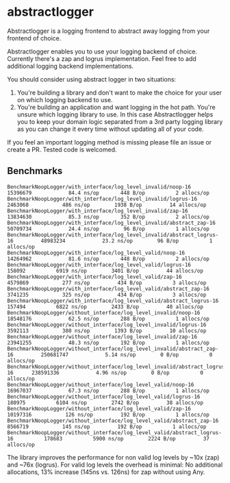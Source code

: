 # abstractlogger

Abstractlogger is a logging frontend to abstract away logging from your frontend of choice.

Abstractlogger enables you to use your logging backend of choice.
Currently there's a zap and logrus implementation.
Feel free to add additional logging backend implementations.

You should consider using abstract logger in two situations:
1. You're building a library and don't want to make the choice for your user on which logging backend to use.
2. You're building an application and want logging in the hot path. You're unsure which logging library to use. In this case Abstractlogger helps you to keep your domain logic separated from a 3rd party logging library as you can change it every time without updating all of your code.

If you feel an important logging method is missing please file an issue or create a PR.
Tested code is welcomed.

## Benchmarks

```text
BenchmarkNoopLogger/with_interface/log_level_invalid/noop-16    	15396679	        84.4 ns/op	     448 B/op	       2 allocs/op
BenchmarkNoopLogger/with_interface/log_level_invalid/logrus-16  	 2463068	       486 ns/op	    1938 B/op	      14 allocs/op
BenchmarkNoopLogger/with_interface/log_level_invalid/zap-16     	13834630	        85.3 ns/op	     352 B/op	       2 allocs/op
BenchmarkNoopLogger/with_interface/log_level_invalid/abstract_zap-16         	50709734	        24.4 ns/op	      96 B/op	       1 allocs/op
BenchmarkNoopLogger/with_interface/log_level_invalid/abstract_logrus-16      	48983234	        23.2 ns/op	      96 B/op	       1 allocs/op
BenchmarkNoopLogger/with_interface/log_level_valid/noop-16                   	14264962	        81.6 ns/op	     448 B/op	       2 allocs/op
BenchmarkNoopLogger/with_interface/log_level_valid/logrus-16                 	  158092	      6919 ns/op	    3401 B/op	      44 allocs/op
BenchmarkNoopLogger/with_interface/log_level_valid/zap-16                    	 4579869	       277 ns/op	     434 B/op	       3 allocs/op
BenchmarkNoopLogger/with_interface/log_level_valid/abstract_zap-16           	 3741235	       325 ns/op	     434 B/op	       3 allocs/op
BenchmarkNoopLogger/with_interface/log_level_valid/abstract_logrus-16        	  157494	      6822 ns/op	    2433 B/op	      40 allocs/op
BenchmarkNoopLogger/without_interface/log_level_invalid/noop-16              	18548176	        62.5 ns/op	     288 B/op	       1 allocs/op
BenchmarkNoopLogger/without_interface/log_level_invalid/logrus-16            	 3592113	       380 ns/op	    1393 B/op	      10 allocs/op
BenchmarkNoopLogger/without_interface/log_level_invalid/zap-16               	23941255	        48.3 ns/op	     192 B/op	       1 allocs/op
BenchmarkNoopLogger/without_interface/log_level_invalid/abstract_zap-16      	250681747	         5.14 ns/op	       0 B/op	       0 allocs/op
BenchmarkNoopLogger/without_interface/log_level_invalid/abstract_logrus-16   	238591336	         4.96 ns/op	       0 B/op	       0 allocs/op
BenchmarkNoopLogger/without_interface/log_level_valid/noop-16                	16967037	        67.3 ns/op	     288 B/op	       1 allocs/op
BenchmarkNoopLogger/without_interface/log_level_valid/logrus-16              	  180975	      6104 ns/op	    2742 B/op	      38 allocs/op
BenchmarkNoopLogger/without_interface/log_level_valid/zap-16                 	10197316	       126 ns/op	     192 B/op	       1 allocs/op
BenchmarkNoopLogger/without_interface/log_level_valid/abstract_zap-16        	 8566719	       145 ns/op	     192 B/op	       1 allocs/op
BenchmarkNoopLogger/without_interface/log_level_valid/abstract_logrus-16     	  178683	      5900 ns/op	    2224 B/op	      37 allocs/op
```

The library improves the performance for non valid log levels by ~10x (zap) and ~76x (logrus).
For valid log levels the overhead is minimal: No additional allocations, 13% increase (145ns vs. 126ns) for zap without using Any.